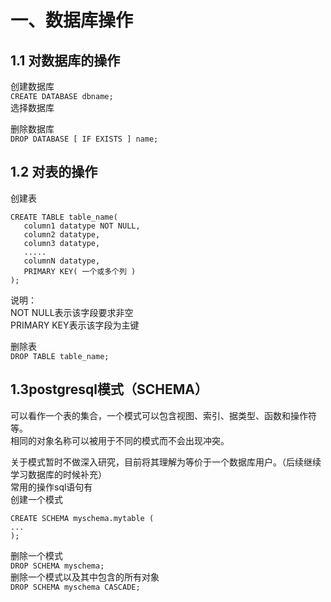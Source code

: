 一、数据库操作
=  
1.1 对数据库的操作
-  
创建数据库  
`CREATE DATABASE dbname;  `  
选择数据库  

删除数据库  
`DROP DATABASE [ IF EXISTS ] name; ` 

1.2 对表的操作  
-  
创建表
```  
CREATE TABLE table_name(
   column1 datatype NOT NULL,
   column2 datatype,
   column3 datatype,
   .....
   columnN datatype,
   PRIMARY KEY( 一个或多个列 )
);  
```
说明：  
NOT NULL表示该字段要求非空  
PRIMARY KEY表示该字段为主键


删除表  
`DROP TABLE table_name;`  

1.3postgresql模式（SCHEMA）
-  
可以看作一个表的集合，一个模式可以包含视图、索引、据类型、函数和操作符等。  
相同的对象名称可以被用于不同的模式而不会出现冲突。  

关于模式暂时不做深入研究，目前将其理解为等价于一个数据库用户。（后续继续学习数据库的时候补充）  
常用的操作sql语句有  
创建一个模式  
```
CREATE SCHEMA myschema.mytable (
...
);
```  
删除一个模式  
`DROP SCHEMA myschema;`  
删除一个模式以及其中包含的所有对象  
`DROP SCHEMA myschema CASCADE;`  





